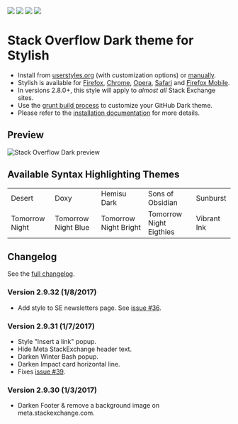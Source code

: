 [![][tag-img]][tag-url] [![][star-img]][star-url] [![][fork-img]][fork-url] [![][dev-img]][dev-url]

[tag-url]: https://github.com/StylishThemes/Stackoverflow-Dark/tags
[tag-img]: https://img.shields.io/github/tag/StylishThemes/Stackoverflow-Dark.svg
[star-url]: https://github.com/StylishThemes/Stackoverflow-Dark/stargazers
[star-img]: http://github-svg-buttons.herokuapp.com/star.svg?user=StylishThemes&repo=Stackoverflow-Dark&style=flat&background=007ec6
[fork-url]: https://github.com/StylishThemes/Stackoverflow-Dark/fork
[fork-img]: http://github-svg-buttons.herokuapp.com/fork.svg?user=StylishThemes&repo=Stackoverflow-Dark&style=flat&background=007ec6
[dev-url]: https://david-dm.org/StylishThemes/Stackoverflow-Dark?type=dev
[dev-img]: https://david-dm.org/StylishThemes/Stackoverflow-Dark/dev-status.svg

# Stack Overflow Dark theme for Stylish
- Install from [userstyles.org](http://userstyles.org/styles/35345) (with customization options) or [manually](https://raw.githubusercontent.com/StylishThemes/Stackoverflow-Dark/master/stackoverflow-dark.css).
- Stylish is available for [Firefox](https://addons.mozilla.org/en-US/firefox/addon/2108/), [Chrome](https://chrome.google.com/extensions/detail/fjnbnpbmkenffdnngjfgmeleoegfcffe), [Opera](https://addons.opera.com/en/extensions/details/stylish/), [Safari](http://sobolev.us/stylish/) and [Firefox Mobile](https://addons.mozilla.org/en-US/firefox/addon/2108/).
- In versions 2.8.0+, this style will apply to *almost all* Stack Exchange sites.
- Use the [grunt build process](https://github.com/StylishThemes/StackOverflow-Dark/wiki/Build) to customize your GitHub Dark theme.
- Please refer to the [installation documentation](https://github.com/StylishThemes/StackOverflow-Dark/wiki/Install) for more details.

## Preview

![Stack Overflow Dark preview](http://StylishThemes.github.com/StackOverflow-Dark/images/screenshots/after.png)

## Available Syntax Highlighting Themes

|                |                      |                       |                         |             |
|----------------|----------------------|-----------------------|-------------------------|-------------|
| Desert         | Doxy                 | Hemisu Dark           | Sons of Obsidian        | Sunburst    |
| Tomorrow Night | Tomorrow Night Blue  | Tomorrow Night Bright | Tomorrow Night Eigthies | Vibrant Ink |

## Changelog

See the [full changelog](https://github.com/StylishThemes/Stackoverflow-Dark/wiki).

### Version 2.9.32 (1/8/2017)

* Add style to SE newsletters page. See [issue #36](https://github.com/StylishThemes/StackOverflow-Dark/issues/36#issuecomment-271138803).

### Version 2.9.31 (1/7/2017)

* Style "Insert a link" popup.
* Hide Meta StackExchange header text.
* Darken Winter Bash popup.
* Darken Impact card horizontal line.
* Fixes [issue #39](https://github.com/StylishThemes/StackOverflow-Dark/issues/39).

### Version 2.9.30 (1/3/2017)

* Darken Footer &amp; remove a background image on meta.stackexchange.com.
